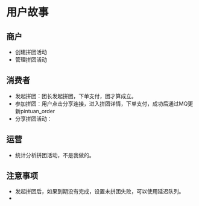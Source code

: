# 用户故事

## 商户

- 创建拼团活动
- 管理拼团活动

## 消费者

- 发起拼团：团长发起拼团，下单支付，团才算成立。
- 参加拼团：用户点击分享连接，进入拼团详情，下单支付，成功后通过MQ更新pintuan_order
- 分享拼团活动：

## 运营

- 统计分析拼团活动，不是我做的。

## 注意事项

- 发起拼团后，如果到期没有完成，设置未拼团失败，可以使用延迟队列。
- 